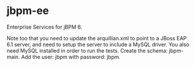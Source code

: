 jbpm-ee
=======
Enterprise Services for jBPM 6.

Note too that you need to update the arquillian.xml to point to a JBoss EAP 6.1 server, and need to setup the server to include a MySQL driver.  You also need MySQL installed in order to run the tests.  Create the schema: jbpm-main.  Add the user: jbpm with password: jbpm.

